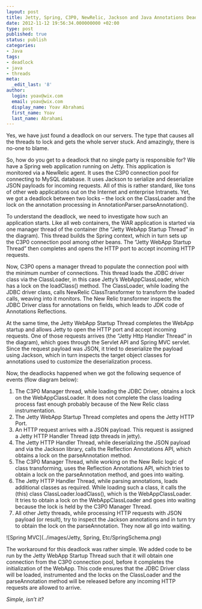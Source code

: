 ```yaml
---
layout: post
title: Jetty, Spring, C3P0, NewRelic, Jackson and Java Annotations Deadlock
date: 2012-11-12 19:56:34.000000000 +02:00
type: post
published: true
status: publish
categories:
- Java
tags:
- deadlock
- java
- threads
meta:
  _edit_last: '8'
author:
  login: yoav@wix.com
  email: yoav@wix.com
  display_name: Yoav Abrahami
  first_name: Yoav
  last_name: Abrahami
---
```

Yes, we have just found a deadlock on our servers. The type that causes all the threads to lock and gets the whole server stuck. And amazingly, there is no-one to blame.

So, how do you get to a deadlock that no single party is responsible for? We have a Spring web application running on Jetty. This application is monitored via a NewRelic agent. It uses the C3P0 connection pool for connecting to MySQL database. It uses Jackson to serialize and deserialize JSON payloads for incoming requests. All of this is rather standard, like tons of other web applications out on the Internet and enterprise Intranets. Yet, we got a deadlock between two locks – the lock on the ClassLoader and the lock on the annotation processing in AnnotationParser.parseAnnotation().

To understand the deadlock, we need to investigate how such an application starts. Like all web containers, the WAR application is started via one manager thread of the container (the “Jetty WebApp Startup Thread” in the diagram). This thread builds the Spring context, which in turn sets up the C3P0 connection pool among other beans. The “Jetty WebApp Startup Thread” then completes and opens the HTTP port to accept incoming HTTP requests.

Now, C3P0 opens a manager thread to populate the connection pool with the minimum number of connections. This thread loads the JDBC driver class via the ClassLoader, in this case Jetty’s WebAppClassLoader, which has a lock on the loadClass() method. The ClassLoader, while loading the JDBC driver class, calls NewRelic ClassTransformer to transform the loaded calls, weaving into it monitors. The New Relic transformer inspects the JDBC Driver class for annotations on fields, which leads to JDK code of Annotations Reflections.

At the same time, the Jetty WebApp Startup Thread completes the WebApp startup and allows Jetty to open the HTTP port and accept incoming requests. One of those requests arrives (the “Jetty Http Handler Thread” in the diagram), which goes through the Servlet API and Spring MVC servlet. Since the request payload was JSON, it tried to deserialize the payload using Jackson, which in turn inspects the target object classes for annotations used to customize the deserialization process.

Now, the deadlocks happened when we got the following sequence of events (flow diagram below):

1. The C3P0 Manager thread, while loading the JDBC Driver, obtains a lock on the WebAppClassLoader. It does not complete the class loading process fast enough probably because of the New Relic class instrumentation.
2. The Jetty WebApp Startup Thread completes and opens the Jetty HTTP Port.
3. An HTTP request arrives with a JSON payload. This request is assigned a Jetty HTTP Handler Thread (qtp threads in jetty).
4. The Jetty HTTP Handler Thread, while deserializing the JSON payload and via the Jackson library, calls the Reflection Annotations API, which obtains a lock on the parseAnnotation method.
5. The C3P0 Manager Thread, while working on the New Relic logic of class transforming, uses the Reflection Annotations API, which tries to obtain a lock on the parseAnnotation method, and goes into waiting.
6. The Jetty HTTP Handler Thread, while parsing annotations, loads additional classes as required. While loading such a class, it calls the (this) class ClassLoader.loadClass(), which is the WebAppClassLoader. It tries to obtain a lock on the WebAppClassLoader and goes into waiting because the lock is held by the C3P0 Manager Thread.
7. All other Jetty threads, while processing HTTP requests with JSON payload (or result), try to inspect the Jackson annotations and in turn try to obtain the lock on the parseAnnotation. They now all go into waiting.

![Spring MVC](../images/Jetty, Spring, Etc/SpringSchema.png)

The workaround for this deadlock was rather simple. We added code to be run by the Jetty WebApp Startup Thread such that it will obtain one connection from the C3P0 connection pool, before it completes the initialization of the WebApp. This code ensures that the JDBC Driver class will be loaded, instrumented and the locks on the ClassLoader and the parseAnnotation method will be released before any incoming HTTP requests are allowed to arrive.

*Simple, isn’t it?*
